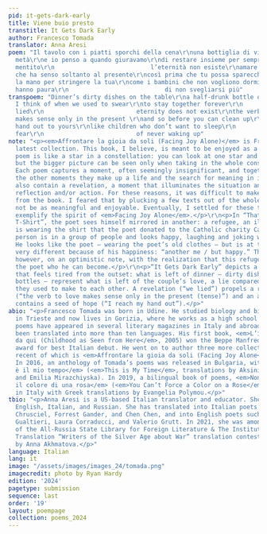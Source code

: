 ```yaml
---
pid: it-gets-dark-early
title: Viene buio presto
transtitle: It Gets Dark Early
author: Francesco Tomada
translator: Anna Aresi
poem: "Il tavolo con i piatti sporchi della cena\r\nuna bottiglia di vino bevuta a
  metà\r\ne io penso a quando giuravamo\r\ndi restare insieme per sempre\r\n                           abbiamo
  mentito\r\n                           l’eternità non esiste\r\namare è un verbo
  che ha senso soltanto al presente\r\ncosì prima che tu possa sparecchiare\r\nallungo
  la mano per stringere la tua\r\ncome i bambini che non vogliono dormire\r\n                           perché
  hanno paura\r\n                           di non svegliarsi più"
transpoem: "Dinner’s dirty dishes on the table\r\na half-drunk bottle of wine\r\nand
  I think of when we used to swear\r\nto stay together forever\r\n                          we
  lied\r\n                          eternity does not exist\r\nthe verb “to love”
  makes sense only in the present \r\nand so before you can clean up\r\nI reach my
  hand out to yours\r\nlike children who don’t want to sleep\r\n                          for
  fear\r\n                          of never waking up"
note: "<p><em>Affrontare la gioia da soli (Facing Joy Alone)</em> is Francesco Tomada’s
  latest collection. This book, I believe, is meant to be enjoyed as a whole. Each
  poem is like a star in a constellation: you can look at one star and enjoy its beauty,
  but the bigger picture can be seen only when taking in the whole constellation.
  Each poem captures a moment, often seemingly insignificant, and together with all
  the other moments they make up a life and the search for meaning in it. Many texts
  also contain a revelation, a moment that illuminates the situation and propels further
  reflection and/or action. For these reasons, it was difficult to make a selection
  from the book. I feared that by plucking a few texts out of the whole, they would
  not be as meaningful and enjoyable. Eventually, I settled for these two, which well
  exemplify the spirit of <em>Facing Joy Alone</em>.</p>\r\n<p>In “That Original Marines
  T-Shirt”, the poet sees himself mirrored in another: a refugee, an illegal outcast,
  is wearing the shirt that the poet donated to the Catholic charity Caritas. This
  person is in a group of people and looks happy, laughing and joking with his friends.
  He looks like the poet — wearing the poet’s old clothes — but is at the same time
  very different because of his happiness: “another me / but happy.” The poem closes,
  however, on an optimistic note, with the realization that this refugee is showing
  the poet who he can become.</p>\r\n<p>“It Gets Dark Early” depicts a domestic scene
  that feels tired from the outset: what is left of dinner — dirty dishes and half-drunk
  bottles — represent what is left of the couple’s love, a lie compared to the promises
  they used to make to each other. A revelation (“we lied”) propels a realization
  (“the verb to love makes sense only in the present (tense)”) and an action that
  contains a seed of hope (“I reach my hand out”).</p>"
abio: "<p>Francesco Tomada was born in Udine. He studied biology and biochemistry
  in Trieste and now lives in Gorizia, where he works as a high school teacher. His
  poems have appeared in several literary magazines in Italy and abroad and they’ve
  been translated into more than ten languages. His first book, <em>L’infanzia vista
  da qui (Childhood as Seen from Here</em>, 2005) won the Beppe Manfredi literary
  award for best Italian debut. He went on to author three more collections, the most
  recent of which is <em>Affrontare la gioia da soli (Facing Joy Alone</em>, 2021).
  In 2016, an anthology of Tomada’s poems was released in Bulgaria, with the title <em>Questo
  è il mio tempo</em> (<em>This is My Time</em>, translations by Aksinia Mihaylova
  and Emilia Mirazchiyska). In 2019, a bilingual book of poems, <em>Non si può imporre
  il colore di una rosa</em> (<em>You Can’t Force a Color on a Rose</em>) was published
  in Italy with Greek translations by Evangelia Polymou.</p>"
tbio: "<p>Anna Aresi is a US-based Italian translator and educator. She works with
  English, Italian, and Russian. She has translated into Italian poets such as Ewa
  Chrusciel, Forrest Gander, and Chen Chen, and into English poets such as Mariangela
  Gualtieri, Laura Corraducci, and Valerio Grutt. In 2021, she was among the winners
  of the All-Russia State Library for Foreign Literature & The Institute for Literary
  Translation “Writers of the Silver Age about War” translation contest, with a poem
  by Anna Akhmatova.</p>"
language: Italian
lang: it
image: "/assets/images/images_24/tomada.png"
imagecredit: photo by Ryan Hardy
edition: '2024'
pagetype: submission
sequence: last
order: '19'
layout: poempage
collection: poems_2024
---
```

